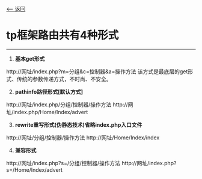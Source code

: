 [<-- 返回](https://6ziliuliu.github.io/whatwhyhow/index)
# **tp框架路由共有4种形式**
 ---
1. **基本get形式**

http://网址/index.php?m=分组&c=控制器&a=操作方法
该方式是最底层的get形式、传统的参数传递方式，不时尚、不安全。

2. **pathinfo路径形式[默认方式]**

http://网址/index.php/分组/控制器/操作方法
http://网址/index.php/Home/Index/advert

3. **rewrite重写形式(伪静态技术)省略index.php入口文件**

http://网址/分组/控制器/操作方法
    http://网址/Home/Index/index

4. **兼容形式**

http://网址/index.php?s=/分组/控制器/操作方法
http://网址/index.php?s=/Home/Index/advert

